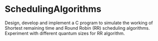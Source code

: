 # SchedulingAlgorithms
Design, develop and implement a C program to simulate the working of Shortest remaining
time and Round Robin (RR) scheduling algorithms. Experiment with different quantum sizes for RR
algorithm.
